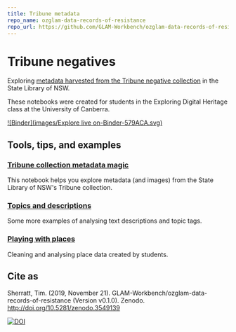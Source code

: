 ```yaml
---
title: Tribune metadata
repo_name: ozglam-data-records-of-resistance
repo_url: https://github.com/GLAM-Workbench/ozglam-data-records-of-resistance
---
```


# Tribune negatives

Exploring [metadata harvested from the Tribune negative collection](https://timsherratt.org/research-notebook/records-resistance/notes/tribune-metadata/) in the State Library of NSW.

These notebooks were created for students in the Exploring Digital Heritage class at the University of Canberra.

[![Binder](images/Explore live on-Binder-579ACA.svg)](https://mybinder.org/v2/gh/GLAM-Workbench/ozglam-data-records-of-resistance/master)

## Tools, tips, and examples

### [Tribune collection metadata magic](https://nbviewer.jupyter.org/github/GLAM-Workbench/ozglam-data-records-of-resistance/blob/master/Exploring-Tribune-negatives-metadata.ipynb)  
This notebook helps you explore metadata (and images) from the State Library of NSW's Tribune collection.

### [Topics and descriptions](https://nbviewer.jupyter.org/github/GLAM-Workbench/ozglam-data-records-of-resistance/blob/master/Topics-and-descriptions.ipynb)  
Some more examples of analysing text descriptions and topic tags.

### [Playing with places](https://github.com/GLAM-Workbench/ozglam-data-records-of-resistance/blob/master/Playing-with-places.ipynb)
Cleaning and analysing place data created by students.

## Cite as

Sherratt, Tim. (2019, November 21). GLAM-Workbench/ozglam-data-records-of-resistance (Version v0.1.0). Zenodo. <http://doi.org/10.5281/zenodo.3549139>

[![DOI](https://zenodo.org/badge/DOI/10.5281/zenodo.3549139.svg)](https://doi.org/10.5281/zenodo.3549139)
